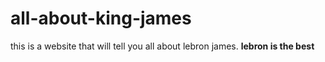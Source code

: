 # all-about-king-james
 this is a website that will tell you all about lebron james.
**lebron is the best**

